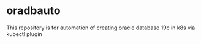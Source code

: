 # oradbauto
This repository is for automation of creating oracle database 19c in k8s via kubectl plugin
